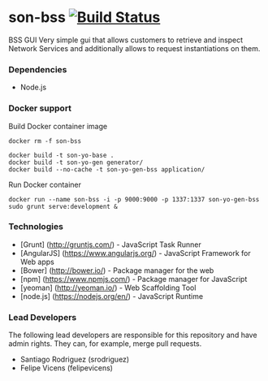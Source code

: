 # son-bss  [![Build Status](http://jenkins.sonata-nfv.eu/buildStatus/icon?job=son-bss)](http://jenkins.sonata-nfv.eu/job/son-bss) 

BSS GUI 
Very simple gui that allows customers to retrieve and inspect Network Services and additionally allows to request instantiations on them.
### Dependencies
 * Node.js
### Docker support
Build Docker container image 
```
docker rm -f son-bss

docker build -t son-yo-base .
docker build -t son-yo-gen generator/
docker build --no-cache -t son-yo-gen-bss application/ 
```


Run Docker container
```
docker run --name son-bss -i -p 9000:9000 -p 1337:1337 son-yo-gen-bss sudo grunt serve:development &
```
### Technologies

* [Grunt] (http://gruntjs.com/) - JavaScript Task Runner
* [AngularJS] (https://www.angularjs.org/) - JavaScript Framework for Web apps
* [Bower] (http://bower.io/) - Package manager for the web
* [npm] (https://www.npmjs.com/) -  Package manager for JavaScript
* [yeoman] (http://yeoman.io/) - Web Scaffolding Tool
* [node.js] (https://nodejs.org/en/) - JavaScript Runtime 

### Lead Developers
The following lead developers are responsible for this repository and have admin rights. They can, for example, merge pull requests.
 * Santiago Rodriguez (srodriguez)
 * Felipe Vicens (felipevicens)